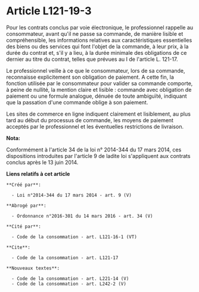 # Article L121-19-3

Pour les contrats conclus par voie électronique, le professionnel rappelle au consommateur, avant qu'il ne passe sa commande,
de manière lisible et compréhensible, les informations relatives aux caractéristiques essentielles des biens ou des services
qui font l'objet de la commande, à leur prix, à la durée du contrat et, s'il y a lieu, à la durée minimale des obligations de
ce dernier au titre du contrat, telles que prévues au I de l'article L. 121-17.

Le professionnel veille à ce que le consommateur, lors de sa commande, reconnaisse explicitement son obligation de paiement.
A cette fin, la fonction utilisée par le consommateur pour valider sa commande comporte, à peine de nullité, la mention
claire et lisible : commande avec obligation de paiement ou une formule analogue, dénuée de toute ambiguïté, indiquant que la
passation d'une commande oblige à son paiement. 

Les sites de commerce en ligne indiquent clairement et lisiblement, au plus tard au début du processus de commande, les
moyens de paiement acceptés par le professionnel et les éventuelles restrictions de livraison.

**Nota:**

Conformément à l'article 34 de la loi n° 2014-344 du 17 mars 2014, ces dispositions introduites par l'article 9 de ladite loi
s'appliquent aux contrats conclus après le 13 juin 2014.

**Liens relatifs à cet article**

	**Créé par**:

	  - Loi n°2014-344 du 17 mars 2014 - art. 9 (V)

	**Abrogé par**:

	  - Ordonnance n°2016-301 du 14 mars 2016 - art. 34 (V)

	**Cité par**:

	  - Code de la consommation - art. L121-16-1 (VT)

	**Cite**:

	  - Code de la consommation - art. L121-17

	**Nouveaux textes**:

	  - Code de la consommation - art. L221-14 (V)
	  - Code de la consommation - art. L242-2 (V)
